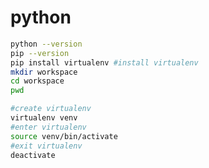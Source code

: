 # python

```bash
python --version
pip --version
pip install virtualenv #install virtualenv
mkdir workspace
cd workspace
pwd

#create virtualenv
virtualenv venv
#enter virtualenv
source venv/bin/activate
#exit virtualenv
deactivate

```
<!--stackedit_data:
eyJoaXN0b3J5IjpbNDg4OTU0Njg5LC0xMjQzMDQ0ODA5LC02Mz
M1NDA3NzQsMTE2MzY4Nzc4M119
-->